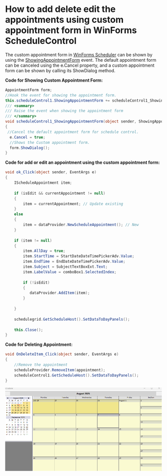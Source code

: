 # How to add delete edit the appointments using custom appointment form in WinForms ScheduleControl


The custom appointment form in [WinForms Scheduler](https://www.syncfusion.com/winforms-ui-controls/scheduler) can be shown by using the [ShowingAppointmentForm](https://help.syncfusion.com/cr/windowsforms/Syncfusion.Windows.Forms.Schedule.ScheduleControl.html#Syncfusion_Windows_Forms_Schedule_ScheduleControl_ShowingAppointmentForm) event. The default appointment form can be canceled using the e.Cancel property, and a custom appointment form can be shown by calling its ShowDialog method.

**Code for Showing Custom Appointment Form:**


 ```csharp
 AppointmentForm form;
//Hook the event for showing the appointment form.
this.scheduleControl1.ShowingAppointmentForm += scheduleControl1_ShowingAppointmentForm;
/// <summary>
/// Raise the event when showing the appointment form
/// </summary>
void scheduleControl1_ShowingAppointmentForm(object sender, ShowingAppointFormEventArgs e)
{
  //Cancel the default appointment form for schedule control.
   e.Cancel = true;
   //Shows the Custom appointment form.
   form.ShowDialog();
} 
 ```
 **Code for add or edit an appointment using the custom appointment form:**

```csharp
void ok_Click(object sender, EventArgs e)
{
    IScheduleAppointment item;

    if (isEdit && currentAppointment != null)
    {
        item = currentAppointment; // Update existing
    }
    else
    {
        item = dataProvider.NewScheduleAppointment(); // New
    }

    if (item != null)
    {
        item.AllDay = true;
        item.StartTime = StartDateDateTimePickerAdv.Value;
        item.EndTime = EndDateDateTimePickerAdv.Value;
        item.Subject = SubjectTextBoxExt.Text;
        item.LabelValue = comboBox1.SelectedIndex;

        if (!isEdit)
        {
           dataProvider.AddItem(item);
        }
            
    }

    schedulegrid.GetScheduleHost().SetDataToDayPanels();
    
    this.Close();
} 
```
**Code for Deleting Appointment:**
```csharp
void OnDeleteItem_Click(object sender, EventArgs e)
{
    //Remove the appointment
    scheduleProvider.RemoveItem(appointment);
    scheduleControl1.GetScheduleHost().SetDataToDayPanels();
} 
```
![Add, Edit, delete the appointment](Schedule.Gif)
